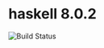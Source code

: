 # haskell 8.0.2

![Build Status](https://travis-ci.org/cyber-dojo-languages/haskell-8.0.2.svg?branch=master)